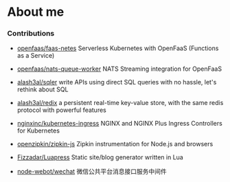 # About me

### Contributions

- [openfaas/faas-netes](https://github.com/openfaas/faas-netes/commits?author=feifeiiiiiiiiiii) Serverless Kubernetes with OpenFaaS (Functions as a Service)

- [openfaas/nats-queue-worker](https://github.com/openfaas/nats-queue-worker/commits?author=feifeiiiiiiiiiii) NATS Streaming integration for OpenFaaS 

- [alash3al/sqler](https://github.com/alash3al/sqler/commits?author=feifeiiiiiiiiiii) write APIs using direct SQL queries with no hassle, let's rethink about SQL

- [alash3al/redix](https://github.com/alash3al/redix/commits?author=feifeiiiiiiiiiii) a persistent real-time key-value store, with the same redis protocol with powerful features

- [nginxinc/kubernetes-ingress](https://github.com/nginxinc/kubernetes-ingress/commits?author=feifeiiiiiiiiiii) NGINX and NGINX Plus Ingress Controllers for Kubernetes

- [openzipkin/zipkin-js](https://github.com/openzipkin/zipkin-js/commits?author=feifeiiiiiiiiiii) Zipkin instrumentation for Node.js and browsers

- [Fizzadar/Luapress](https://github.com/Fizzadar/Luapress/commits?author=feifeiiiiiiiiiii) Static site/blog generator written in Lua

- [node-webot/wechat](https://github.com/node-webot/wechat/commits?author=feifeiiiiiiiiiii) 微信公共平台消息接口服务中间件
